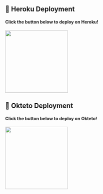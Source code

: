 ## 🚀 Heroku Deployment

<h4>Click the button below to deploy on Heroku!</h4>    
<p><a href="https://dashboard.heroku.com/new?template=https://github.com/Attitudequeen143/squirrellbot"><img src="https://img.shields.io/badge/Deploy%20To%20Heroku-blueviolet?style=for-the-badge&logo=heroku" width="200"/></a></p>

## 🚀 Okteto Deployment

<h4>Click the button below to deploy on Okteto!</h4>
<a href="https://cloud.okteto.com/deploy?repository=https://github.com/Attitudequeen143/YukkiMusicBot"><img src="https://img.shields.io/badge/Deploy%20To%20Okteto-informational?style=for-the-badge&logo=Okteto" width="200""/></a>

